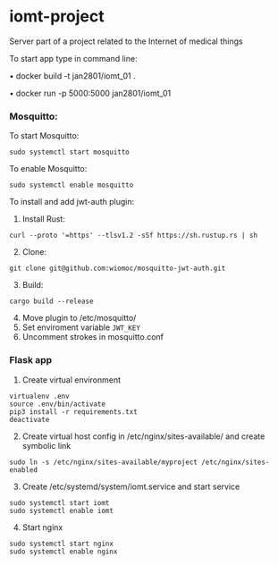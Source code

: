 # iomt-project
Server part of a project related to the Internet of medical things


To start app type in command line:

 • docker build -t jan2801/iomt_01 .
 
 • docker run -p 5000:5000 jan2801/iomt_01

### Mosquitto:

To start Mosquitto:
```
sudo systemctl start mosquitto 
```
To enable Mosquitto:
```
sudo systemctl enable mosquitto
```
To install and add jwt-auth plugin: 

1. Install Rust:
```
curl --proto '=https' --tlsv1.2 -sSf https://sh.rustup.rs | sh
```
2. Clone:
```
git clone git@github.com:wiomoc/mosquitto-jwt-auth.git
```
3. Build:
```
cargo build --release
```
4. Move plugin to /etc/mosquitto/
5. Set enviroment variable ```JWT_KEY```
6. Uncomment strokes in mosquitto.conf

### Flask app

1. Create virtual environment
```
virtualenv .env
source .env/bin/activate
pip3 install -r requirements.txt
deactivate
```
2. Create virtual host config in /etc/nginx/sites-available/ and create symbolic link
```
sudo ln -s /etc/nginx/sites-available/myproject /etc/nginx/sites-enabled
```
3. Create /etc/systemd/system/iomt.service and start service
```
sudo systemctl start iomt
sudo systemctl enable iomt
```
4. Start nginx
```
sudo systemctl start nginx
sudo systemctl enable nginx
```
